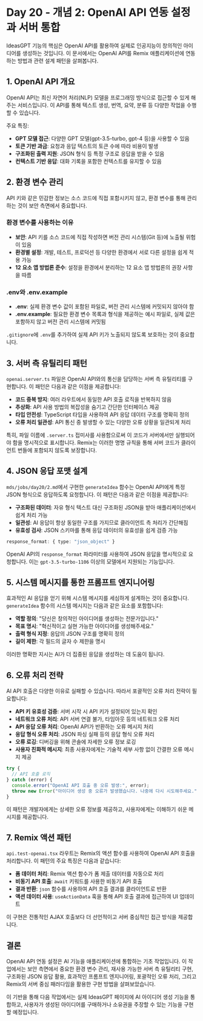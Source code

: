 # Day 20 - 개념 2: OpenAI API 연동 설정과 서버 통합

IdeasGPT 기능의 핵심은 OpenAI API를 활용하여 실제로 인공지능이 창의적인 아이디어를 생성하는 것입니다. 이 문서에서는 OpenAI API를 Remix 애플리케이션에 연동하는 방법과 관련 설계 패턴을 살펴봅니다.

## 1. OpenAI API 개요

OpenAI API는 최신 자연어 처리(NLP) 모델을 프로그래밍 방식으로 접근할 수 있게 해주는 서비스입니다. 이 API를 통해 텍스트 생성, 번역, 요약, 분류 등 다양한 작업을 수행할 수 있습니다.

주요 특징:
* **GPT 모델 접근**: 다양한 GPT 모델(gpt-3.5-turbo, gpt-4 등)을 사용할 수 있음
* **토큰 기반 과금**: 요청과 응답 텍스트의 토큰 수에 따라 비용이 발생
* **구조화된 출력 지원**: JSON 형식 등 특정 구조로 응답을 받을 수 있음
* **컨텍스트 기반 응답**: 대화 기록을 포함한 컨텍스트를 유지할 수 있음

## 2. 환경 변수 관리

API 키와 같은 민감한 정보는 소스 코드에 직접 포함시키지 않고, 환경 변수를 통해 관리하는 것이 보안 측면에서 중요합니다.

### 환경 변수를 사용하는 이유

* **보안**: API 키를 소스 코드에 직접 작성하면 버전 관리 시스템(Git 등)에 노출될 위험이 있음
* **환경별 설정**: 개발, 테스트, 프로덕션 등 다양한 환경에서 서로 다른 설정을 쉽게 적용 가능
* **12 요소 앱 방법론 준수**: 설정을 환경에서 분리하는 12 요소 앱 방법론의 권장 사항을 따름

### .env와 .env.example

* **.env**: 실제 환경 변수 값이 포함된 파일로, 버전 관리 시스템에 커밋되지 않아야 함
* **.env.example**: 필요한 환경 변수 목록과 형식을 제공하는 예시 파일로, 실제 값은 포함하지 않고 버전 관리 시스템에 커밋됨

`.gitignore`에 `.env`를 추가하여 실제 API 키가 노출되지 않도록 보호하는 것이 중요합니다.

## 3. 서버 측 유틸리티 패턴

`openai.server.ts` 파일은 OpenAI API와의 통신을 담당하는 서버 측 유틸리티를 구현합니다. 이 패턴은 다음과 같은 이점을 제공합니다:

* **코드 중복 방지**: 여러 라우트에서 동일한 API 호출 로직을 반복하지 않음
* **추상화**: API 사용 방법의 복잡성을 숨기고 간단한 인터페이스 제공
* **타입 안전성**: TypeScript 타입을 사용하여 API 응답 데이터 구조를 명확히 정의
* **오류 처리 일관성**: API 통신 중 발생할 수 있는 다양한 오류 상황을 일관되게 처리

특히, 파일 이름에 `.server.ts` 접미사를 사용함으로써 이 코드가 서버에서만 실행되어야 함을 명시적으로 표시합니다. Remix는 이러한 명명 규칙을 통해 서버 코드가 클라이언트 번들에 포함되지 않도록 보장합니다.

## 4. JSON 응답 포맷 설계

`mds/jobs/day20/2.md`에서 구현한 `generateIdea` 함수는 OpenAI API에게 특정 JSON 형식으로 응답하도록 요청합니다. 이 패턴은 다음과 같은 이점을 제공합니다:

* **구조화된 데이터**: 자유 형식 텍스트 대신 구조화된 JSON을 받아 애플리케이션에서 쉽게 처리 가능
* **일관성**: AI 응답이 항상 동일한 구조를 가지므로 클라이언트 측 처리가 간단해짐
* **유효성 검사**: JSON 스키마를 통해 응답 데이터의 유효성을 쉽게 검증 가능

```typescript
response_format: { type: "json_object" }
```

OpenAI API의 `response_format` 파라미터를 사용하여 JSON 응답을 명시적으로 요청합니다. 이는 `gpt-3.5-turbo-1106` 이상의 모델에서 지원되는 기능입니다.

## 5. 시스템 메시지를 통한 프롬프트 엔지니어링

효과적인 AI 응답을 얻기 위해 시스템 메시지를 세심하게 설계하는 것이 중요합니다. `generateIdea` 함수의 시스템 메시지는 다음과 같은 요소를 포함합니다:

* **역할 정의**: "당신은 창의적인 아이디어를 생성하는 전문가입니다."
* **목표 명시**: "혁신적이고 실현 가능한 아이디어를 생성해주세요."
* **출력 형식 지정**: 응답의 JSON 구조를 명확히 정의
* **길이 제한**: 각 필드의 글자 수 제한을 명시

이러한 명확한 지시는 AI가 더 집중된 응답을 생성하는 데 도움이 됩니다.

## 6. 오류 처리 전략

AI API 호출은 다양한 이유로 실패할 수 있습니다. 따라서 포괄적인 오류 처리 전략이 필요합니다:

* **API 키 유효성 검증**: 서버 시작 시 API 키가 설정되어 있는지 확인
* **네트워크 오류 처리**: API 서버 연결 불가, 타임아웃 등의 네트워크 오류 처리
* **API 응답 오류 처리**: OpenAI API가 반환하는 오류 메시지 처리
* **응답 형식 오류 처리**: JSON 파싱 실패 등의 응답 형식 오류 처리
* **오류 로깅**: 디버깅을 위해 콘솔에 자세한 오류 정보 로깅
* **사용자 친화적 메시지**: 최종 사용자에게는 기술적 세부 사항 없이 간결한 오류 메시지 제공

```typescript
try {
  // API 호출 로직
} catch (error) {
  console.error("OpenAI API 호출 중 오류 발생:", error);
  throw new Error("아이디어 생성 중 오류가 발생했습니다. 나중에 다시 시도해주세요.");
}
```

이 패턴은 개발자에게는 상세한 오류 정보를 제공하고, 사용자에게는 이해하기 쉬운 메시지를 제공합니다.

## 7. Remix 액션 패턴

`api.test-openai.tsx` 라우트는 Remix의 액션 함수를 사용하여 OpenAI API 호출을 처리합니다. 이 패턴의 주요 특징은 다음과 같습니다:

* **폼 데이터 처리**: Remix 액션 함수가 폼 제출 데이터를 자동으로 처리
* **비동기 API 호출**: `await` 키워드를 사용한 비동기 API 호출
* **결과 반환**: `json` 함수를 사용하여 API 호출 결과를 클라이언트로 반환
* **액션 데이터 사용**: `useActionData` 훅을 통해 API 호출 결과에 접근하여 UI 업데이트

이 구현은 전통적인 AJAX 호출보다 더 선언적이고 서버 중심적인 접근 방식을 제공합니다.

## 결론

OpenAI API 연동 설정은 AI 기능을 애플리케이션에 통합하는 기초 작업입니다. 이 작업에서는 보안 측면에서 중요한 환경 변수 관리, 재사용 가능한 서버 측 유틸리티 구현, 구조화된 JSON 응답 활용, 효과적인 프롬프트 엔지니어링, 포괄적인 오류 처리, 그리고 Remix의 서버 중심 패러다임을 활용한 구현 방법을 살펴보았습니다.

이 기반을 통해 다음 작업에서는 실제 IdeasGPT 페이지에 AI 아이디어 생성 기능을 통합하고, 사용자가 생성된 아이디어를 구매하거나 소유권을 주장할 수 있는 기능을 구현할 예정입니다. 